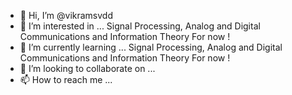 - 👋 Hi, I’m @vikramsvdd
- 👀 I’m interested in ... Signal Processing, Analog and Digital Communications and Information Theory For now ! 
- 🌱 I’m currently learning ... Signal Processing, Analog and Digital Communications and Information Theory For now ! 
- 💞️ I’m looking to collaborate on ... 
- 📫 How to reach me ...

<!---
vikramsvdd/vikramsvdd is a ✨ special ✨ repository because its `README.md` (this file) appears on your GitHub profile.
You can click the Preview link to take a look at your changes.
--->
